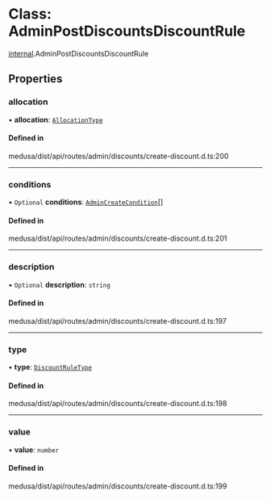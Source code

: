 # Class: AdminPostDiscountsDiscountRule

[internal](../modules/internal-7.md).AdminPostDiscountsDiscountRule

## Properties

### allocation

• **allocation**: [`AllocationType`](../enums/internal.AllocationType.md)

#### Defined in

medusa/dist/api/routes/admin/discounts/create-discount.d.ts:200

___

### conditions

• `Optional` **conditions**: [`AdminCreateCondition`](internal-7.AdminCreateCondition.md)[]

#### Defined in

medusa/dist/api/routes/admin/discounts/create-discount.d.ts:201

___

### description

• `Optional` **description**: `string`

#### Defined in

medusa/dist/api/routes/admin/discounts/create-discount.d.ts:197

___

### type

• **type**: [`DiscountRuleType`](../enums/internal.DiscountRuleType.md)

#### Defined in

medusa/dist/api/routes/admin/discounts/create-discount.d.ts:198

___

### value

• **value**: `number`

#### Defined in

medusa/dist/api/routes/admin/discounts/create-discount.d.ts:199
